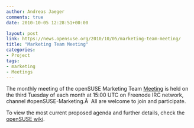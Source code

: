 ```yaml
---
author: Andreas Jaeger
comments: true
date: 2010-10-05 12:28:51+00:00

layout: post
link: https://news.opensuse.org/2010/10/05/marketing-team-meeting/
title: "Marketing Team Meeting"
categories:
- Project
tags:
- marketing
- Meetings
---
```

The monthly meeting of the openSUSE Marketing Team [Meeting](http://en.opensuse.org/openSUSE:Marketing_meeting) is held on the third Tuesday of each month at 15:00 UTC on Freenode IRC network, channel #openSUSE-Marketing.Â  All are welcome to join and participate.

To view the most current proposed agenda and further details, check the [openSUSE wiki](http://en.opensuse.org/openSUSE:Marketing_meeting).		
